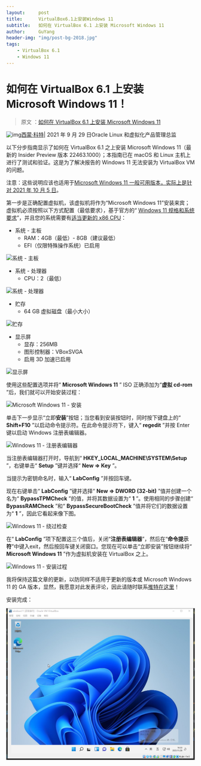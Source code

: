 ```yaml
---
layout:     post
title:      VirtualBox6.1上安装Windows 11
subtitle:   如何在 VirtualBox 6.1 上安装 Microsoft Windows 11
author:     GuYang
header-img: "img/post-bg-2018.jpg"
tags:
    - VirtualBox 6.1
    - Windows 11
---
```


# 如何在 VirtualBox 6.1 上安装 Microsoft Windows 11！

> 原文 ：[如何在 VirtualBox 6.1 上安装 Microsoft Windows 11](https://blogs.oracle.com/virtualization/post/install-microsoft-windows-11-on-virtualbox)
>

![img](https://blogs.oracle.com/content/published/api/v1.1/assets/CONT47A30F8C7A9045A1B868871EA6093DE7/Thumbnail?cb=_cache_7a6f&format=jpg&channelToken=bdc0a0a82e064a5093403b37226ecf1e)[西蒙·科特](https://blogs.oracle.com/virtualization/authors/Blog-Author/CORE663DB8EA17ED4B669937CC6C0E87F10D/simon-coter)| 2021 年 9 月 29 日Oracle Linux 和虚拟化产品管理总监

以下分步指南显示了如何在 VirtualBox 6.1 之上安装 Microsoft Windows 11（最新的 Insider Preview 版本 22463.1000）；本指南已在 macOS 和 Linux 主机上进行了测试和验证。这是为了解决报告的 Windows 11 无法安装为 VirtualBox VM 的问题。

注意：这些说明应该也适用于[Microsoft Windows 11 一般可用版本，实际上是针对 2021 年 10 月 5 日](https://blogs.windows.com/windowsexperience/2021/08/31/windows-11-available-on-october-5/)。

第一步是正确配置虚拟机，该虚拟机将作为“Microsoft Windows 11”安装来宾；虚拟机必须按照以下方式配置（最低要求），基于官方的“ [Windows 11 规格和系统要求](https://www.microsoft.com/en-us/windows/windows-11-specifications)”，并且您的系统需要有[适当更新的 x86 CPU](https://docs.microsoft.com/en-us/windows-hardware/design/minimum/windows-processor-requirements)：

- 系统 - 主板
  - RAM：4GB（最低）- 8GB（建议最低）
  - EFI（仅限特殊操作系统）已启用

![系统 - 主板](https://blogs.oracle.com/content/published/api/v1.1/assets/CONT23F3D30F8AD640EB81CE89968AEB9BF2/Medium?cb=_cache_7a6f&format=jpg&channelToken=bdc0a0a82e064a5093403b37226ecf1e)

- 系统 - 处理器
  - CPU：2（最低）

![系统 - 处理器](https://blogs.oracle.com/content/published/api/v1.1/assets/CONT2AAC5923EF164E38B31506E4A862C4FE/Medium?cb=_cache_7a6f&format=jpg&channelToken=bdc0a0a82e064a5093403b37226ecf1e)

- 贮存
  - 64 GB 虚拟磁盘（最小大小）

![贮存](https://blogs.oracle.com/content/published/api/v1.1/assets/CONT555CDB201A0F455A947258FE1DBA8DB4/Medium?cb=_cache_7a6f&format=jpg&channelToken=bdc0a0a82e064a5093403b37226ecf1e)

- 显示屏
  - 显存：256MB
  - 图形控制器：VBoxSVGA
  - 启用 3D 加速已启用

![显示屏](https://blogs.oracle.com/content/published/api/v1.1/assets/CONT81277F53D435464CB3FA050A975124E4/Medium?cb=_cache_7a6f&format=jpg&channelToken=bdc0a0a82e064a5093403b37226ecf1e)

使用这些配置选项并将“ **Microsoft Windows 11** ” ISO 正确添加为“**虚拟 cd-rom** ”后，我们就可以开始安装过程：

![Microsoft Windows 11 - 安装](https://blogs.oracle.com/content/published/api/v1.1/assets/CONTF139352542624DCBA4A6E9D48C9B796D/Medium?cb=_cache_7a6f&format=jpg&channelToken=bdc0a0a82e064a5093403b37226ecf1e)

单击下一步显示“立即**安装**”按钮；当您看到安装按钮时，同时按下键盘上的“ **Shift+F10** ”以启动命令提示符。在此命令提示符下，键入“ **regedit** ”并按 Enter 键以启动 Windows 注册表编辑器。

![Windows 11 - 注册表编辑器](https://blogs.oracle.com/content/published/api/v1.1/assets/CONT1B93C6DDBF2742F28AC7B2C2B680A60C/Medium?cb=_cache_7a6f&format=jpg&channelToken=bdc0a0a82e064a5093403b37226ecf1e)

当注册表编辑器打开时，导航到“ **HKEY_LOCAL_MACHINE\SYSTEM\Setup** ”，右键单击“ **Setup** ”键并选择“ **New => Key** ”。

当提示为密钥命名时，输入“ **LabConfig** ”并按回车键。

现在右键单击“ **LabConfig** ”键并选择“ **New => DWORD (32-bit)** ”值并创建一个名为“ **BypassTPMCheck** ”的值，并将其数据设置为“ **1** ”。使用相同的步骤创建“ **BypassRAMCheck** ”和“ **BypassSecureBootCheck** ”值并将它们的数据设置为“ **1** ”，因此它看起来像下图。

![Windows 11 - 绕过检查](https://blogs.oracle.com/content/published/api/v1.1/assets/CONT767EEF272AD841B1A9D54E950209879D/Medium?cb=_cache_7a6f&format=jpg&channelToken=bdc0a0a82e064a5093403b37226ecf1e)

在“ **LabConfig** ”项下配置这三个值后，关闭“**注册表编辑器**”，然后在“**命令提示符**”中键入exit，然后按回车键关闭窗口。您现在可以单击“立即安装”按钮继续将“ **Microsoft Windows 11** ”作为虚拟机安装在 VirtualBox 之上。

![Windows 11 - 安装过程](https://blogs.oracle.com/content/published/api/v1.1/assets/CONTDEA424E3678D43609F6A3E30627422E1/Medium?cb=_cache_7a6f&format=jpg&channelToken=bdc0a0a82e064a5093403b37226ecf1e)

我将保持这篇文章的更新，以防同样不适用于更新的版本或 Microsoft Windows 11 的 GA 版本，显然，我愿意对此发表评论，因此请随时联系[推特在这里](https://twitter.com/scoter80)！

安装完成：

![Windows 11 - 安装完成](/img/vm/windows11-installed.png)